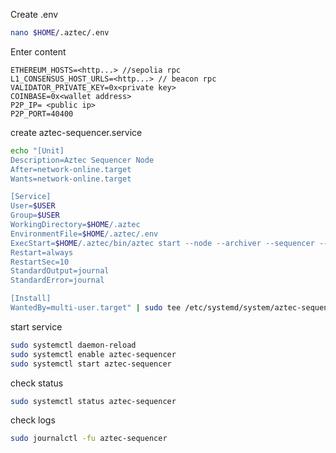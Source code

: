 Create .env
```bash
nano $HOME/.aztec/.env
```
Enter content
```
ETHEREUM_HOSTS=<http...> //sepolia rpc
L1_CONSENSUS_HOST_URLS=<http...> // beacon rpc
VALIDATOR_PRIVATE_KEY=0x<private key>
COINBASE=0x<wallet address>
P2P_IP= <public ip>
P2P_PORT=40400
```
create aztec-sequencer.service
```bash
echo "[Unit]
Description=Aztec Sequencer Node
After=network-online.target
Wants=network-online.target

[Service]
User=$USER
Group=$USER
WorkingDirectory=$HOME/.aztec
EnvironmentFile=$HOME/.aztec/.env
ExecStart=$HOME/.aztec/bin/aztec start --node --archiver --sequencer --network alpha-testnet --p2p.maxPeers 100 --log-level debug
Restart=always
RestartSec=10
StandardOutput=journal
StandardError=journal

[Install]
WantedBy=multi-user.target" | sudo tee /etc/systemd/system/aztec-sequencer.service > /dev/null 
```
start service
```bash
sudo systemctl daemon-reload
sudo systemctl enable aztec-sequencer
sudo systemctl start aztec-sequencer
```
check status
```bash
sudo systemctl status aztec-sequencer
```
check logs
```bash
sudo journalctl -fu aztec-sequencer
```
